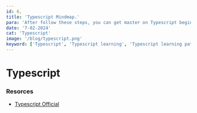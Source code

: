 ```yaml
---
id: 6,
title: 'Typescript Mindmap.'
para: 'After follow these steps, you can get master on Typescript beginner to master level.'
date: '7-02-2024'
cat: 'Typescript'
image: '/blog/typescript.png'
keyword: ['Typescript', 'Typescript learning', 'Typescript learning path', 'Typescript master level']
---
```


# Typescript

### Resorces

- [Typescript Official](/)
